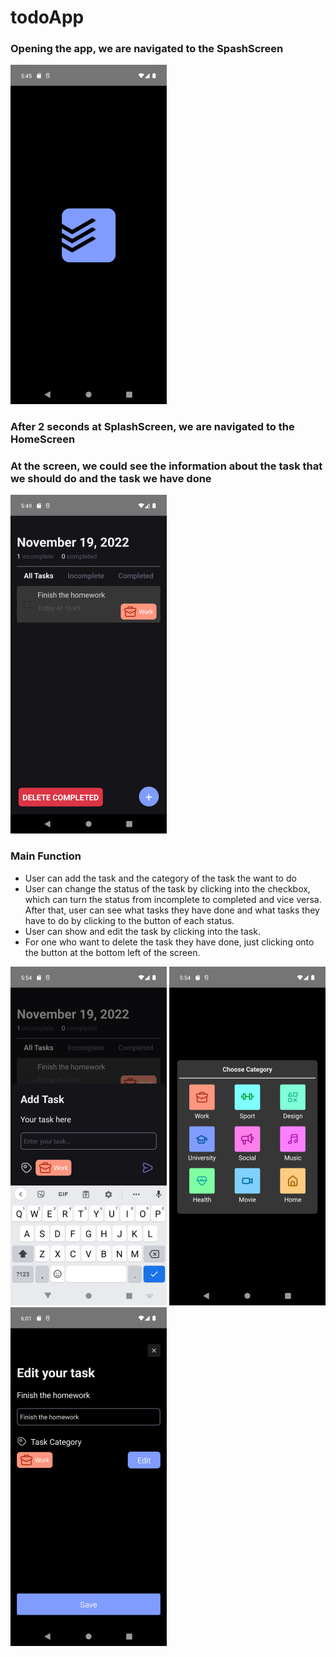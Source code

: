 # todoApp

### Opening the app, we are navigated to the SpashScreen

<img src="https://github.com/KienHaVan/todoapp/blob/master/src/assets/ImageMarkdown/splash.png" alt="..." width="250" />


### After 2 seconds at SplashScreen, we are navigated to the HomeScreen

### At the screen, we could see the information about the task that we should do and the task we have done

<img src="https://github.com/KienHaVan/todoapp/blob/master/src/assets/ImageMarkdown/home.png" alt="..." width="250" />

### Main Function

- User can add the task and the category of the task the want to do
- User can change the status of the task by clicking into the checkbox, which can turn the status from incomplete to completed and vice versa. After that, user can see what tasks they have done and what tasks they have to do by clicking to the button of each status.
- User can show and edit the task by clicking into the task.
- For one who want to delete the task they have done, just clicking onto the button at the bottom left of the screen.

<img src="https://github.com/KienHaVan/todoapp/blob/master/src/assets/ImageMarkdown/createTask.png" alt="..." width="250" />
<img src="https://github.com/KienHaVan/todoapp/blob/master/src/assets/ImageMarkdown/categoryChoose.png" alt="..." width="250" />
<img src="https://github.com/KienHaVan/todoapp/blob/master/src/assets/ImageMarkdown/editTask.png" alt="..." width="250" />
